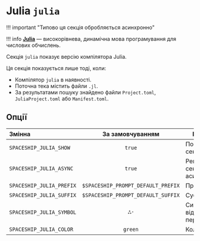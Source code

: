# Julia `julia`

!!! important "Типово ця секція обробляється асинхронно"

!!! info
    [**Julia**](https://julialang.org) — високорівнева, динамічна мова програмування для числових обчислень.

Секція `julia` показує версію компілятора Julia.

Ця секція показується лише тоді, коли:

* Компілятор `julia` в наявності.
* Поточна тека містить файли `.jl`.
* За результатами пошуку знайдено файли `Project.toml`, `JuliaProject.toml` або `Manifest.toml`.

## Опції

| Змінна                   |          За замовчуванням          | Пояснення                               |
|:------------------------ |:----------------------------------:| --------------------------------------- |
| `SPACESHIP_JULIA_SHOW`   |               `true`               | Показати секцію                         |
| `SPACESHIP_JULIA_ASYNC`  |               `true`               | Рендерити секцію асинхронно             |
| `SPACESHIP_JULIA_PREFIX` | `$SPACESHIP_PROMPT_DEFAULT_PREFIX` | Префікс секції                          |
| `SPACESHIP_JULIA_SUFFIX` | `$SPACESHIP_PROMPT_DEFAULT_SUFFIX` | Суфікс секції                           |
| `SPACESHIP_JULIA_SYMBOL` |                `ஃ·`                | Символ, що відображається перед секцією |
| `SPACESHIP_JULIA_COLOR`  |              `green`               | Колір секції                            |
